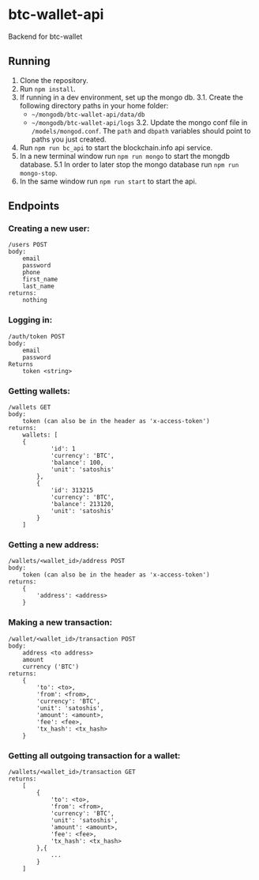 # btc-wallet-api
Backend for btc-wallet

## Running

1. Clone the repository.
2. Run `npm install`.
3. If running in a dev environment, set up the mongo db.
    3.1. Create the following directory paths in your home folder:
    - `~/mongodb/btc-wallet-api/data/db`
    - `~/mongodb/btc-wallet-api/logs`
    3.2. Update the mongo conf file in `/models/mongod.conf`. The `path` and `dbpath` variables should point to paths you just created.
4. Run `npm run bc_api` to start the blockchain.info api service.
5. In a new terminal window run `npm run mongo` to start the mongdb database.
    5.1 In order to later stop the mongo database run `npm run mongo-stop`.
6. In the same window run `npm run start` to start the api.


## Endpoints

### Creating a new user:
```
/users POST
body:
    email
    password
    phone
    first_name
    last_name
returns:
    nothing 
```

### Logging in:
```
/auth/token POST
body:
    email
    password
Returns
    token <string>
```

### Getting wallets:
```
/wallets GET
body:
    token (can also be in the header as 'x-access-token')
returns:
    wallets: [
    {
            'id': 1
            'currency': 'BTC', 
            'balance': 100,
            'unit': 'satoshis'
        }, 
        {
            'id': 313215
            'currency': 'BTC',
            'balance': 213120,
            'unit': 'satoshis'
        }
    ]
```

### Getting a new address:
```
/wallets/<wallet_id>/address POST
body:
    token (can also be in the header as 'x-access-token')
returns:
    {
        'address': <address>
    }
```

### Making a new transaction:
```
/wallet/<wallet_id>/transaction POST
body:
    address <to address>
    amount
    currency ('BTC')
returns:
    {
        'to': <to>,
        'from': <from>,
        'currency': 'BTC',
        'unit': 'satoshis',
        'amount': <amount>,
        'fee': <fee>,
        'tx_hash': <tx_hash>
    }
```

### Getting all outgoing transaction for a wallet:
```
/wallets/<wallet_id>/transaction GET
returns:
    [
        {
            'to': <to>,
            'from': <from>,
            'currency': 'BTC',
            'unit': 'satoshis',
            'amount': <amount>,
            'fee': <fee>,
            'tx_hash': <tx_hash>
        },{
            ...
        }
    ]
```
